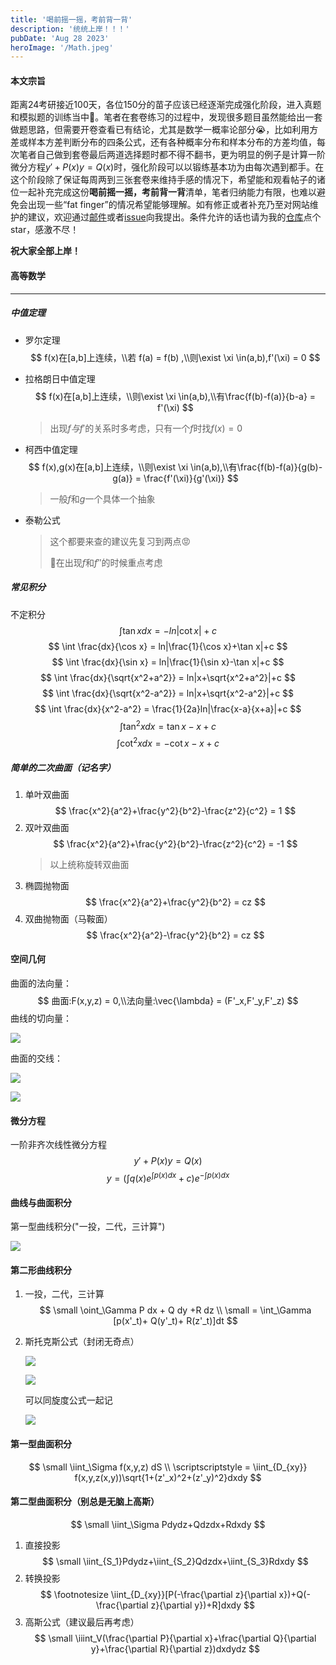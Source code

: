 ```yaml
---
title: '喝前摇一摇，考前背一背'
description: '统统上岸！！！'
pubDate: 'Aug 28 2023'
heroImage: '/Math.jpeg'
---
```


#### 本文宗旨
​       距离24考研接近100天，各位150分的苗子应该已经逐渐完成强化阶段，进入真题和模拟题的训练当中👏。笔者在套卷练习的过程中，发现很多题目虽然能给出一套做题思路，但需要开卷查看已有结论，尤其是数学一概率论部分😭，比如利用方差或样本方差判断分布的四条公式，还有各种概率分布和样本分布的方差均值，每次笔者自己做到套卷最后两道选择题时都不得不翻书，更为明显的例子是计算一阶微分方程$y'+P(x)y=Q(x)$时，强化阶段可以以锻练基本功为由每次遇到都手。在这个阶段除了保证每周两到三张套卷来维持手感的情况下，希望能和观看帖子的诸位一起补充完成这份**喝前摇一摇，考前背一背**清单，笔者归纳能力有限，也难以避免会出现一些“fat finger”的情况希望能够理解。如有修正或者补充乃至对网站维护的建议，欢迎通过[邮件](mailto:ouyangj0815@outlook.com)或者[issue](https://github.com/Joviisaus/Joviisaus.github.io/issues)向我提出。条件允许的话也请为我的[仓库](https://github.com/Joviisaus/Joviisaus.github.io)点个star，感激不尽！

**祝大家全部上岸！**


#### 高等数学

---

##### 中值定理

- 罗尔定理
  $$
  f(x)在[a,b]上连续，\\若 f(a) = f(b) ,\\则\exist \xi \in(a,b),f'(\xi) = 0
  $$

- 拉格朗日中值定理
  $$
  f(x)在[a,b]上连续，\\则\exist \xi \in(a,b),\\有\frac{f(b)-f(a)}{b-a} = f'(\xi)
  $$
  >  出现$f 与f'$的关系时多考虑，只有一个$f$时找$f(x) = 0$
- 柯西中值定理
  $$
  f(x),g(x)在[a,b]上连续，\\则\exist \xi \in(a,b),\\有\frac{f(b)-f(a)}{g(b)-g(a)} = \frac{f'(\xi)}{g'(\xi)}
  $$
  > 一般$f$和$g$一个具体一个抽象
- 泰勒公式
  > 这个都要来查的建议先复习到两点😡
  >
  > 🌟在出现$f$和$f''$的时候重点考虑

##### 常见积分
不定积分
$$
 \int \tan x dx = -ln|\cot x|+c 
$$
$$
 \int \frac{dx}{\cos x} = ln|\frac{1}{\cos x}+\tan x|+c
$$
$$
 \int \frac{dx}{\sin x} = ln|\frac{1}{\sin x}-\tan x|+c
$$
$$
 \int \frac{dx}{\sqrt{x^2+a^2}} = ln|x+\sqrt{x^2+a^2}|+c
$$
$$
 \int \frac{dx}{\sqrt{x^2-a^2}} = ln|x+\sqrt{x^2-a^2}|+c
$$
$$
 \int \frac{dx}{x^2-a^2} = \frac{1}{2a}ln|\frac{x-a}{x+a}|+c
$$
$$
 \int \tan^2 x dx = \tan x -x+c
$$
$$
 \int \cot^2 x dx = -\cot x-x +c
$$

##### 简单的二次曲面（记名字）
1. 单叶双曲面
   $$
   \frac{x^2}{a^2}+\frac{y^2}{b^2}-\frac{z^2}{c^2} = 1
   $$
2. 双叶双曲面
   $$
   \frac{x^2}{a^2}+\frac{y^2}{b^2}-\frac{z^2}{c^2} = -1
   $$
   > 以上统称旋转双曲面
3. 椭圆抛物面
   $$
   \frac{x^2}{a^2}+\frac{y^2}{b^2} = cz
   $$
4. 双曲抛物面（马鞍面）
   $$
   \frac{x^2}{a^2}-\frac{y^2}{b^2} = cz
   $$

#### 空间几何
 曲面的法向量：
$$
曲面:F(x,y,z) = 0,\\法向量:\vec{\lambda} = (F'_x,F'_y,F'_z)
$$
 曲线的切向量：

<img src="http://chart.googleapis.com/chart?cht=tx&chl=\Large F\left\{
\begin{array}
      x= \phi(t) \\
      y = \Phi(t) \\
      z = \omega(t)\\
    \end{array}
    \right.
    \\ \vec{\tau} = (\phi'(t),\Phi'(t),\omega'(t))" style="border:none;">



曲面的交线：

<img src="http://chart.googleapis.com/chart?cht=tx&chl= 
\left\{
\begin{array}
      F(x,y,z) = 0\\
      G(x,y,z) = 0
    \end{array}
    \right.
" style="border:none;">

<img src="https://latex.codecogs.com/png.image?{
   \vec{\tau} = ( \left|\begin{matrix}
    F'_y & F'_z \\
    G'_y & G'_z \\
    \end{matrix}\right|
    ,
    \left|\begin{matrix}
    F'_z & F'_x \\
    G'_z & G'_x \\
    \end{matrix}\right|,
    \left|\begin{matrix}
    F'_x & F'_y \\
    G'_x & G'_y \\
    \end{matrix}\right|)
}">

#### 微分方程
一阶非齐次线性微分方程
$$y'+P(x)y=Q(x)$$
$$
y = (
  \int q(x)e^{\int p(x) dx}+c
)e^{-\int p(x) dx}
$$

#### 曲线与曲面积分

第一型曲线积分("一投，二代，三计算")

<img src="https://latex.codecogs.com/png.image?{
  \left\{
  \begin{matrix}
  ds = \sqrt{1+(y'_x)^2}dx \\
  ds = \sqrt{(x'_t)^2+(y'_t)^2}dt \\
  ds = \sqrt{[r(\theta)]^2+[r'(\theta)]^2}d\theta
  \end{matrix}
  \right.
}">

#### 第二形曲线积分
1. 一投，二代，三计算
   $$
   \small \oint_\Gamma P dx + Q dy +R dz \\
    \small = \int_\Gamma [p(x'_t)+ Q(y'_t)+ R(z'_t)]dt
   $$
2. 斯托克斯公式（封闭无奇点）

   <img src="https://latex.codecogs.com/png.image?{
    \oint_\Gamma P dx + Q dy +R dz 
    }">

   <img src="https://latex.codecogs.com/png.image?{
     = \iint_S(\frac{\partial R}{\partial y}-\frac{\partial Q}{\partial z})dydz+(\frac{\partial P}{\partial Z}-\frac{\partial R}{\partial x})dzdx+(\frac{\partial Q}{\partial x}-\frac{\partial R}{\partial y})dxdy
    }">
   <!-- $$
   \scriptsize \oint_\Gamma P dx + Q dy +R dz \\
    \scriptsize = \iint_S(\frac{\partial R}{\partial y}-\frac{\partial Q}{\partial z})dydz\\+(\frac{\partial P}{\partial Z}-\frac{\partial R}{\partial x})dzdx\\+(\frac{\partial Q}{\partial x}-\frac{\partial R}{\partial y})dxdy
   $$ -->
   可以同旋度公式一起记

   <img src="https://latex.codecogs.com/png.image?{
   rot = \left|\begin{matrix}
    i & j & k \\
    \frac{\partial}{\partial x} & \frac{\partial}{\partial y} & \frac{\partial}{\partial z} \\
    P & Q & R \\
    \end{matrix}\right|
    }">

#### 第一型曲面积分
$$
  \small \iint_\Sigma f(x,y,z) dS \\
  \scriptscriptstyle = \iint_{D_{xy}} f(x,y,z(x,y))\sqrt{1+(z'_x)^2+(z'_y)^2}dxdy
$$

#### 第二型曲面积分（别总是无脑上高斯）
$$
 \small \iint_\Sigma Pdydz+Qdzdx+Rdxdy
$$

1. 直接投影
   $$
   \small \iint_{S_1}Pdydz+\iint_{S_2}Qdzdx+\iint_{S_3}Rdxdy
   $$
2. 转换投影
   $$
   \footnotesize \iint_{D_{xy}}[P(-\frac{\partial z}{\partial x})+Q(-\frac{\partial z}{\partial y})+R]dxdy
   $$
3. 高斯公式（建议最后再考虑）
   $$
   \small \iiint_V(\frac{\partial P}{\partial x}+\frac{\partial Q}{\partial y}+\frac{\partial R}{\partial z})dxdydz
   $$